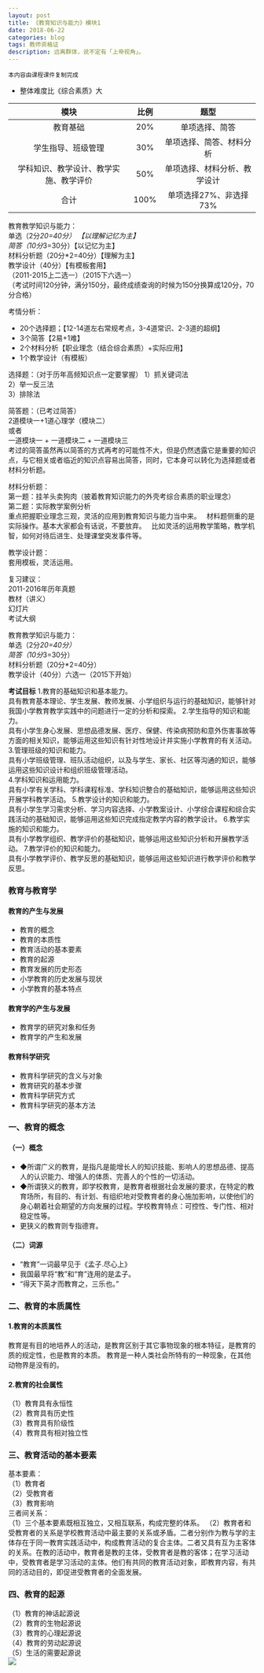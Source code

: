 ```yaml
---
layout: post
title: 《教育知识与能力》模块1
date: 2018-06-22
categories: blog
tags: 教师资格证
description: 远离群体，说不定有「上帝视角」。
---
```

`本内容由课程课件复制完成`

- 整体难度比《综合素质》大

|模块|比例|题型|
|:----:|:----:|:----:|
|教育基础|20%|单项选择、简答|
|学生指导、班级管理|30%|单项选择、简答、材料分析|
|学科知识、教学设计、教学实施、教学评价|50%|单项选择、材料分析、教学设计|
|合计|100%|单项选择27%、非选择73%|

教育教学知识与能力：  
单选（2分*20=40分） 【以理解记忆为主】         
简答（10分*3=30分）【以记忆为主】  
材料分析题（20分*2=40分）【理解为主】    
教学设计（40分）【有模板套用】  
（2011-2015上二选一）（2015下六选一）  
（考试时间120分钟，满分150分，最终成绩查询的时候为150分换算成120分，70分合格）  

考情分析：  
- 20个选择题；【12-14道左右常规考点，3-4道常识、2-3道的超纲】
- 3个简答【2易+1难】
- 2个材料分析【职业理念（结合综合素质）+实际应用】
- 1个教学设计（有模板）  

选择题：（对于历年高频知识点一定要掌握）
1）抓关键词法  
2）举一反三法  
3）排除法  

简答题：（已考过简答）  
2道模块一+1道心理学（模块二）  
或者  
一道模块一 + 一道模块二 + 一道模块三  
考过的简答虽然再以简答的方式再考的可能性不大，但是仍然透露它是重要的知识点，与它相关或者临近的知识点容易出简答，同时，它本身可以转化为选择题或者材料分析题。  

材料分析题：  
第一题：挂羊头卖狗肉（披着教育知识能力的外壳考综合素质的职业理念）   
第二题：实际教学案例分析   
重点把握职业理念三观，灵活的应用到教育知识与能力当中来。   
材料题侧重的是实际操作。基本大家都会有话说，不要放弃。   
比如灵活的运用教学策略，教学机智，如何对待后进生、处理课堂突发事件等。   

教学设计题：  
套用模板，灵活运用。  

复习建议：  
2011-2016年历年真题  
教材（讲义）  
幻灯片  
考试大纲  

教育教学知识与能力：  
单选（2分*20=40分）          
简答（10分*3=30分）  
材料分析题（20分*2=40分）    
教学设计（40分）六选一（2015下开始）  

**考试目标**
1.教育的基础知识和基本能力。  
具有教育基本理论、学生发展、教师发展、小学组织与运行的基础知识，能够针对我国小学教育教学实践中的问题进行一定的分析和探索。
2.学生指导的知识和能力。  
具有小学生身心发展、思想品德发展、医疗、保健、传染病预防和意外伤害事故等方面的相关知识，能够运用这些知识有针对性地设计并实施小学教育的有关活动。
3.管理班级的知识和能力。  
具有小学班级管理、班队活动组织，以及与学生、家长、社区等沟通的知识，能够运用这些知识设计和组织班级管理活动。  
4.学科知识和运用能力。  
具有小学有关学科、学科课程标准、学科知识整合的基础知识，能够运用这些知识开展学科教学活动。
5.教学设计的知识和能力。  
具有小学生学习需求分析、学习内容选择、小学教案设计、小学综合课程和综合实践活动的基础知识，能够运用这些知识完成指定教学内容的教学设计。
6.教学实施的知识和能力。  
具有小学教学组织、教学评价的基础知识，能够运用这些知识分析和开展教学活动。
7.教学评价的知识和能力。  
具有小学教学评价、教学反思的基础知识，能够运用这些知识进行教学评价和教学反思。

### 教育与教育学
#### 教育的产生与发展
- 教育的概念
- 教育的本质性
- 教育活动的基本要素
- 教育的起源
- 教育发展的历史形态
- 小学教育的历史发展与现状
- 小学教育的基本特点
#### 教育学的产生与发展
- 教育学的研究对象和任务
- 教育学的产生和发展
#### 教育科学研究
- 教育科学研究的含义与对象
- 教育研究的基本步骤
- 教育科学研究方式
- 教育科学研究的基本方法

### 一、教育的概念
#### （一）概念
- ◆所谓广义的教育，是指凡是能增长人的知识技能、影响人的思想品德、提高人的认识能力、增强人的体质、完善人的个性的一切活动。
- ◆所谓狭义的教育，即学校教育，是教育者根据社会发展的要求，在特定的教育场所，有目的、有计划、有组织地对受教育者的身心施加影响，以使他们的身心朝着社会期望的方向发展的过程。学校教育特点：可控性、专门性、相对稳定性等。
- 更狭义的教育则专指德育。
#### （二）词源
- “教育”一词最早见于《孟子.尽心上》
- 我国最早将“教”和“育”连用的是孟子。
- “得天下英才而教育之，三乐也。”
### 二、教育的本质属性
#### 1.教育的本质属性
教育是有目的地培养人的活动，是教育区别于其它事物现象的根本特征，是教育的质的规定性，也是教育的本质。
教育是一种人类社会所特有的一种现象，在其他动物界是没有的。
#### 2.教育的社会属性
（1）教育具有永恒性  
（2）教育具有历史性  
（3）教育具有阶级性  
（4）教育具有相对独立性  
### 三、教育活动的基本要素
基本要素：  
（1）教育者  
（2）受教育者  
（3）教育影响  
三者间关系：  
（1）三个基本要素既相互独立，又相互联系，构成完整的体系。
（2）教育者和受教育者的关系是学校教育活动中最主要的关系或矛盾。二者分别作为教与学的主体存在于同一教育实践活动中，构成教育活动的复合主体。二者又具有互为主客体的关系。在教的活动中，教育者是教的主体，受教育者是教的客体；在学习活动中，受教育者是学习活动的主体。他们有共同的教育活动对象，即教育内容，有共同的活动目的，即促进受教育者的全面发展。
### 四、教育的起源  
（1）教育的神话起源说  
（2）教育的生物起源说  
（3）教育的心理起源说  
（4）教育的劳动起源说  
（5）生活的需要起源说  
<img src="/img/pic/12.png">
